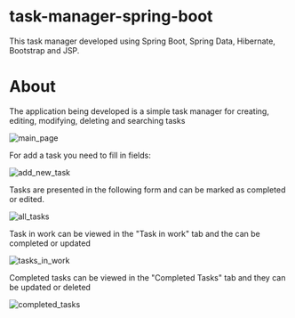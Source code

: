 # task-manager-spring-boot
This task manager developed using Spring Boot, Spring Data, Hibernate, Bootstrap and JSP.

# About

The application being developed is a simple task manager for creating, editing, modifying, deleting and searching tasks

![main_page](https://user-images.githubusercontent.com/12431839/48307618-c258fb80-e561-11e8-8d3b-fc5dac55c60d.png)

For add a task you need to fill in fields:

![add_new_task](https://user-images.githubusercontent.com/12431839/48307702-70b17080-e563-11e8-9a63-6ad29609073f.png)

Tasks are presented in the following form and can be marked as completed or edited. 

![all_tasks](https://user-images.githubusercontent.com/12431839/48307622-d3097180-e561-11e8-8da0-5123a8e61757.png)

Task in work can be viewed in the "Task in work" tab and the can be completed or updated

![tasks_in_work](https://user-images.githubusercontent.com/12431839/48307625-e0bef700-e561-11e8-93bf-29c67d7ec1ee.png)

Completed tasks can be viewed in the "Completed Tasks" tab and they can be updated or deleted

![completed_tasks](https://user-images.githubusercontent.com/12431839/48307628-e9afc880-e561-11e8-9993-5f79d8358e1f.png)

